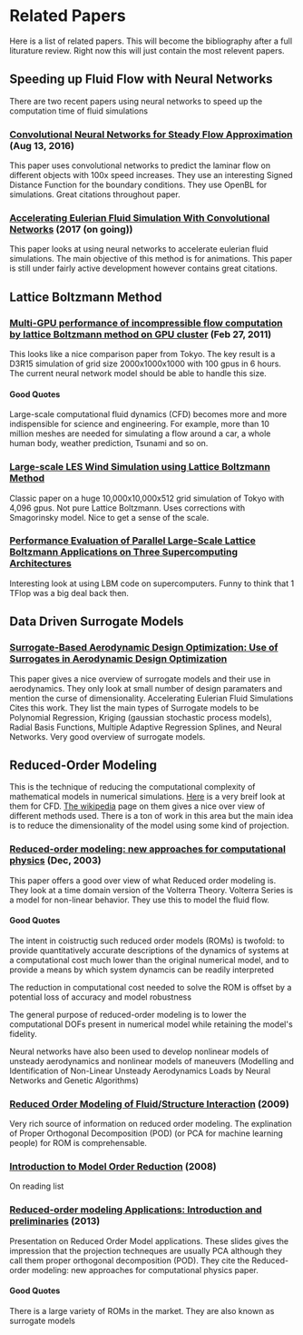 

# Related Papers

Here is a list of related papers. This will become the bibliography after a full liturature review. Right now this will just contain the most relevent papers.

## Speeding up Fluid Flow with Neural Networks

There are two recent papers using neural networks to speed up the computation time of fluid simulations

### [Convolutional Neural Networks for Steady Flow Approximation](https://autodeskresearch.com/sites/default/files/ADSK-KDD2016.pdf) (Aug 13, 2016)

This paper uses convolutional networks to predict the laminar flow on different objects with 100x speed increases. They use an interesting Signed Distance Function for the boundary conditions. They use OpenBL for simulations. Great citations throughout paper.

### [Accelerating Eulerian Fluid Simulation With Convolutional Networks](https://github.com/google/FluidNet) (2017 (on going))
This paper looks at using neural networks to accelerate eulerian fluid simulations. The main objective of this method is for animations. This paper is still under fairly active development however contains great citations.

## Lattice Boltzmann Method

### [](http://www.sciencedirect.com/science/article/pii/S0167819111000214)

### [Multi-GPU performance of incompressible flow computation by lattice Boltzmann method on GPU cluster](http://www.sciencedirect.com/science/article/pii/S0167819111000214) (Feb 27, 2011)

This looks like a nice comparison paper from Tokyo. The key result is a D3R15 simulation of grid size 2000x1000x1000 with 100 gpus in 6 hours. The current neural network model should be able to handle this size.

#### Good Quotes

Large-scale computational fluid dynamics (CFD) becomes more and more indispensible for science and engineering. For example, more than 10 million meshes are needed for simulating a flow around a car, a whole human body, weather prediction, Tsunami and so on.

### [Large-scale LES Wind Simulation using Lattice Boltzmann Method](http://www.sim.gsic.titech.ac.jp/TSUBAME_ESJ/ESJ_09E.pdf)

Classic paper on a huge 10,000x10,000x512 grid simulation of Tokyo with 4,096 gpus. Not pure Lattice Boltzmann. Uses corrections with Smagorinsky model. Nice to get a sense of the scale.

### [Performance Evaluation of Parallel Large-Scale Lattice Boltzmann Applications on Three Supercomputing Architectures](http://citeseerx.ist.psu.edu/viewdoc/download?doi=10.1.1.320.5541&rep=rep1&type=pdf)

Interesting look at using LBM code on supercomputers. Funny to think that 1 TFlop was a big deal back then.

## Data Driven Surrogate Models

### [Surrogate-Based Aerodynamic Design Optimization: Use of Surrogates in Aerodynamic Design Optimization](http://www.mtc.edu.eg/asat13/pdf/AE14.pdf)
This paper gives a nice overview of surrogate models and their use in aerodynamics. They only look at small number of design paramaters and mention the curse of dimensionality. Accelerating Eulerian Fluid Simulations Cites this work. They list the main types of Surrogate models to be Polynomial Regression, Kriging (gaussian stochastic process models), Radial Basis Functions, Multiple Adaptive Regression Splines, and Neural Networks. Very good overview of surrogate models.

## Reduced-Order Modeling

This is the technique of reducing the computational complexity of mathematical models in numerical simulations. [Here](https://www.reddit.com/r/CFD/comments/5q2t3s/could_someone_explain_reduced_order_modelling_and/?st=iyz2tlfy&sh=151e76dc) is a very breif look at them for CFD. [The wikipedia](https://en.wikipedia.org/wiki/Model_order_reduction) page on them gives a nice over view of different methods used. There is a ton of work in this area but the main idea is to reduce the dimensionality of the model using some kind of projection.

### [Reduced-order modeling: new approaches for computational physics](https://ntrs.nasa.gov/archive/nasa/casi.ntrs.nasa.gov/20010018414.pdf) (Dec, 2003)

This paper offers a good over view of what Reduced order modeling is. They look at a time domain version of the Volterra Theory. Volterra Series is a model for non-linear behavior. They use this to model the fluid flow.

#### Good Quotes
The intent in coistructig such reduced order models (ROMs) is twofold: to provide quantitatively accurate descriptions of the dynamics of systems at a computational cost much lower than the original numerical model, and to provide a means by which system dynamcis can be readily interpreted

The reduction in computational cost needed to solve the ROM is offset by a potential loss of accuracy and model robustness

The general purpose of reduced-order modeling is to lower the computational DOFs present in numerical model while retaining the model's fidelity.

Neural networks have also been used to develop nonlinear models of unsteady aerodynamics and nonlinear models of maneuvers (Modelling and Identification of Non-Linear Unsteady Aerodynamics Loads by Neural Networks and Genetic Algorithms)

### [Reduced Order Modeling of Fluid/Structure Interaction](http://www.sandia.gov/~ikalash/rom_ldrd_sand.pdf) (2009)

Very rich source of information on reduced order modeling. The explination of Proper Orthogonal Decomposition (POD) (or PCA for machine learning people) for ROM is comprehensable.

### [Introduction to Model Order Reduction](http://www.springer.com/cda/content/document/cda_downloaddocument/9783540788409-c1.pdf?SGWID=0-0-45-773840-p173830213) (2008)

On reading list

### [Reduced-order modeling Applications: Introduction and preliminaries](http://scala.uc3m.es/essim2013/pdf/1_preliminaries.pdf) (2013)

Presentation on Reduced Order Model applications. These slides gives the impression that the projection techneques are usually PCA although they call them proper orthogonal decomposition (POD). They cite the Reduced-order modeling: new approaches for computational physics paper.

#### Good Quotes

There is a large variety of ROMs in the market. They are also known as surrogate models


